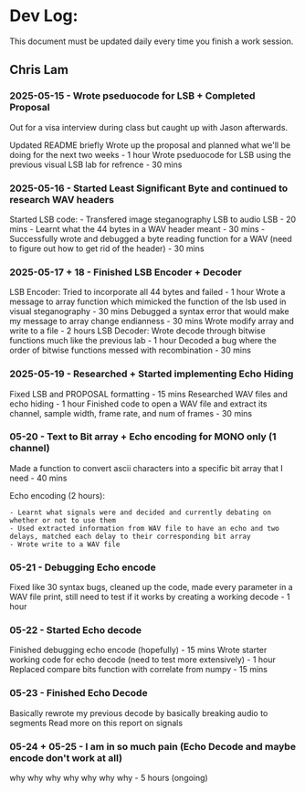 # Dev Log:

This document must be updated daily every time you finish a work session.

## Chris Lam

### 2025-05-15 - Wrote pseduocode for LSB + Completed Proposal

Out for a visa interview during class but caught up with Jason afterwards.

Updated README briefly
Wrote up the proposal and planned what we'll be doing for the next two weeks - 1 hour
Wrote pseduocode for LSB using the previous visual LSB lab for refrence - 30 mins

### 2025-05-16 - Started Least Significant Byte and continued to research WAV headers
Started LSB code:
	- Transfered image steganography LSB to audio LSB - 20 mins
	- Learnt what the 44 bytes in a WAV header meant - 30 mins
	- Successfully wrote and debugged a byte reading function for a WAV (need to figure out how to get rid of the header) - 30 mins

### 2025-05-17 + 18 - Finished LSB Encoder + Decoder
LSB Encoder:
	Tried to incorporate all 44 bytes and failed - 1 hour
	Wrote a message to array function which mimicked the function of the lsb used in visual steganography - 30 mins
	Debugged a syntax error that would make my message to array change endianness - 30 mins
	Wrote modify array and write to a file - 2 hours
LSB Decoder:
	Wrote decode through bitwise functions much like the previous lab - 1 hour
	Decoded a bug where the order of bitwise functions messed with recombination - 30 mins

### 2025-05-19 - Researched + Started implementing Echo Hiding
Fixed LSB and PROPOSAL formatting - 15 mins
Researched WAV files and echo hiding - 1 hour
Finished code to open a WAV file and extract its channel, sample width, frame rate, and num of frames - 30 mins

### 05-20 - Text to Bit array + Echo encoding for MONO only (1 channel)
Made a function to convert ascii characters into a specific bit array that I need - 40 mins

Echo encoding (2 hours):

	- Learnt what signals were and decided and currently debating on whether or not to use them
	- Used extracted information from WAV file to have an echo and two delays, matched each delay to their corresponding bit array
	- Wrote write to a WAV file

### 05-21 - Debugging Echo encode
Fixed like 30 syntax bugs, cleaned up the code, made every parameter in a WAV file print, still need to test if it works by creating a working decode - 1 hour

### 05-22 - Started Echo decode

Finished debugging echo encode (hopefully) - 15 mins
Wrote starter working code for echo decode (need to test more extensively) - 1 hour
Replaced compare bits function with correlate from numpy - 15 mins

### 05-23 - Finished Echo Decode

Basically rewrote my previous decode by basically breaking audio to segments
Read more on this report on signals 

### 05-24 + 05-25 - I am in so much pain (Echo Decode and maybe encode don't work at all)

why why why why why why why - 5 hours (ongoing)